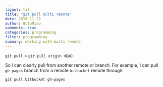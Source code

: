 ```yaml
---
layout: til
title: "git pull multi remote"
date: 2016-11-22
author: OctoMiao
comments: true
categories: programming
filter: programming
summary: working with multi remote
---
```




`git pull` = `git pull origin HEAD`

So I can clearly pull from another remote or branch. For example, I can pull `gh-pages` branch from a remote `bitbucket` remote through

```
git pull bitbucket gh-pages
```
